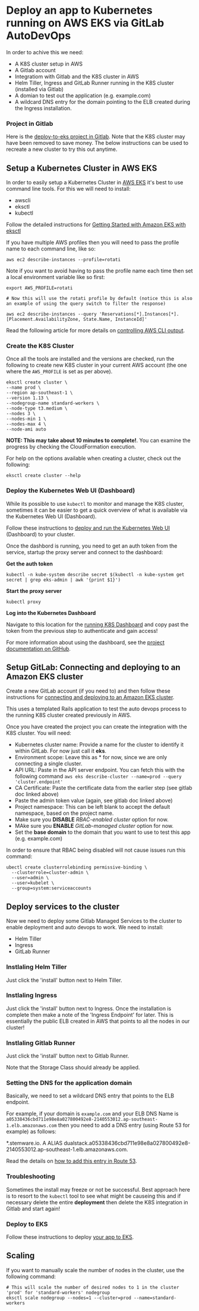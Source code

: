 # Deploy an app to Kubernetes running on AWS EKS via GitLab AutoDevOps

In order to achive this we need:

* A K8S cluster setup in AWS
* A Gitlab account
* Integratiom with Gitlab and the K8S cluster in AWS
* Helm Tiller, Ingress and GitLab Runner running in the K8S cluster (installed via Gitlab)
* A domian to test out the application (e.g. example.com)
* A wildcard DNS entry for the domain pointing to the ELB created during the Ingress installation.

### Project in Gitlab

Here is the [deploy-to-eks project in Gitlab](https://gitlab.com/jensendarren/deploy-to-eks). Note that the K8S cluster may have been removed to save money. The below instructions can be used to recreate a new cluster to try this out anytime.

## Setup a Kubernetes Cluster in AWS EKS

In order to easily setup a Kubernetes Cluster in [AWS EKS](https://aws.amazon.com/eks/) it's best to use command line tools. For this we will need to install:

* awscli
* eksctl
* kubectl

Follow the detailed instructions for [Getting Started with Amazon EKS with eksctl](https://docs.aws.amazon.com/eks/latest/userguide/getting-started-eksctl.html)

If you have multiple AWS profiles then you will need to pass the profile name to each command line, like so:

```
aws ec2 describe-instances --profile=rotati
```

Note if you want to avoid having to pass the profile name each time then set a local environment variable like so first:

```
export AWS_PROFILE=rotati

# Now this will use the rotati profile by default (notice this is also an example of using the query switch to filter the response)

aws ec2 describe-instances --query 'Reservations[*].Instances[*].[Placement.AvailabilityZone, State.Name, InstanceId]'
```

Read the following article for more details on [controlling AWS CLI output](https://docs.aws.amazon.com/cli/latest/userguide/cli-usage-output.html).

### Create the K8S Cluster

Once all the tools are installed and the versions are checked, run the following to create new K8S cluster in your current AWS account (the one where the `AWS_PROFILE` is set as per above).

```
eksctl create cluster \
--name prod \
--region ap-southeast-1 \
--version 1.13 \
--nodegroup-name standard-workers \
--node-type t3.medium \
--nodes 3 \
--nodes-min 1 \
--nodes-max 4 \
--node-ami auto
```

**NOTE: This may take about 10 minutes to complete!**. You can examine the progress by checking the CloudFormation execution.

For help on the options available when creating a cluster, check out the following:

```
eksctl create cluster --help
```

### Deploy the Kubernetes Web UI (Dashboard)

While its possible to use `kubectl` to monitor and manage the K8S cluster, sometimes it can be easier to get a quick overview of what is available via the Kubernetes Web UI (Dashboard).

Follow these instructions to [deploy and run the Kubernetes Web UI](https://docs.aws.amazon.com/eks/latest/userguide/dashboard-tutorial.html) (Dashboard) to your cluster.

Once the dashbord is running, you need to get an auth token from the service, startup the proxy server and connect to the dashboard:

**Get the auth token**

```
kubectl -n kube-system describe secret $(kubectl -n kube-system get secret | grep eks-admin | awk '{print $1}')
```

**Start the proxy server**

```
kubectl proxy
```

**Log into the Kubernetes Dashboard**

Navigate to this location for the [running K8S Dashboard](http://localhost:8001/api/v1/namespaces/kube-system/services/https:kubernetes-dashboard:/proxy/#!/login) and copy past the token from the previous step to authenticate and gain access!

For more information about using the dashboard, see the [project documentation on GitHub](https://github.com/kubernetes/dashboard).


## Setup GitLab: Connecting and deploying to an Amazon EKS cluster

Create a new GitLab account (if you need to) and then follow these instructions for [connecting and deploying to an Amazon EKS cluster](https://docs.gitlab.com/ee/user/project/clusters/eks_and_gitlab/).

This uses a templated Rails application to test the auto devops process to the running K8S cluster created previously in AWS.

Once you have created the project you can create the integration with the K8S cluster. You will need:

* Kubernetes cluster name: Provide a name for the cluster to identify it within GitLab. For now just call it **eks**.
* Environment scope: Leave this as * for now, since we are only connecting a single cluster.
* API URL: Paste in the API server endpoint. You can fetch this with the following command `aws eks describe-cluster --name=prod --query 'cluster.endpoint'`
* CA Certificate: Paste the certificate data from the earlier step (see gitlab doc linked above)
* Paste the admin token value (again, see gitlab doc linked above)
* Project namespace: This can be left blank to accept the default namespace, based on the project name.
* Make sure you **DISABLE** _RBAC-enabled cluster_ option for now.
* MAke sure you **ENABLE** _GitLab-managed cluster_ option for now.
* Set the **base domain** to the domain that you want to use to test this app (e.g. example.com)

In order to ensure that RBAC being disabled will not cause issues run this command:

```
ubectl create clusterrolebinding permissive-binding \
  --clusterrole=cluster-admin \
  --user=admin \
  --user=kubelet \
  --group=system:serviceaccounts
```

## Deploy services to the cluster

Now we need to deploy some Gitlab Managed Services to the cluster to enable deployment and auto devops to work. We need to install:

* Helm Tiller
* Ingress
* GitLab Runner

### Instlaling Helm Tiller

Just click the 'install' button next to Helm Tiller.

### Instlaling Ingress

Just click the 'install' button next to Ingress. Once the installation is complete then make a note of the 'Ingress Endpoint' for later. This is essentially the public ELB created in AWS that points to all the nodes in our cluster!

### Instlaling Gitlab Runner

Just click the 'install' button next to Gitlab Runner.

Note that the Storage Class should already be applied.

### Setting the DNS for the application domain

Basically, we need to set a wildcard DNS entry that points to the ELB endpoint.

For example, if your domain is `example.com` and your ELB DNS Name is `a05338436cbd711e98e8a027800492e8-2140553012.ap-southeast-1.elb.amazonaws.com` then you need to add a DNS entry (using Route 53 for example) as follows:

*.stemware.io.  A   ALIAS dualstack.a05338436cbd711e98e8a027800492e8-2140553012.ap-southeast-1.elb.amazonaws.com.

Read the details on [how to add this entry in Route 53](https://docs.aws.amazon.com/elasticloadbalancing/latest/classic/using-domain-names-with-elb.html?icmpid=docs_elb_console#dns-associate-custom-elb).

### Troubleshooting

Sometimes the install may freeze or not be successful. Best approach here is to resort to the `kubectl` tool to see what might be causeing this and if necessary delete the entire **deployment** then delete the K8S integration in Gitlab and start again!

### Deploy to EKS

Follow these instructions to deploy [your app to EKS](https://docs.gitlab.com/ee/user/project/clusters/eks_and_gitlab/#deploy-the-app-to-eks).

## Scaling

If you want to manually scale the number of nodes in the cluster, use the following command:

```
# This will scale the number of desired nodes to 1 in the cluster 'prod' for 'standard-workers' nodegroup
eksctl scale nodegroup --nodes=1 --cluster=prod --name=standard-workers
```